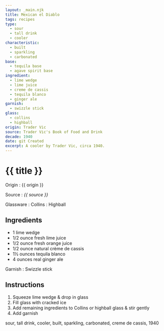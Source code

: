```yaml
---
layout: _main.njk
title: Mexican el Diablo
tags: recipes
type:
  - sour
  - tall drink
  - cooler
characteristic:
  - built
  - sparkling
  - carbonated
base:
  - tequila base
  - agave spirit base
ingredient:
  - lime wedge
  - lime juice
  - creme de cassis
  - tequila blanco
  - ginger ale
garnish:
  - swizzle stick
glass:
  - collins
  - highball
origin: Trader Vic
source: Trader Vic's Book of Food and Drink
decade: 1940
date: git Created
excerpt: A cooler by Trader Vic, circa 1940.
---
```


<!-- markdownlint-disable MD025 -->
# {{ title }}
<!-- markdownlint-enable MD025 -->

Origin
  : {{ origin }}

Source
  : <cite><span data-pagefind-filter="Source">{{ source }}</span></cite>

Glassware
  : <span data-pagefind-filter="Glassware">Collins</span>
  : <span data-pagefind-filter="Glassware">Highball</span>

## Ingredients

- 1 lime wedge
- 1/2 ounce fresh lime juice
- 1/2 ounce fresh orange juice
- 1/2 ounce natural crème de cassis
- 1&frac12; ounces tequila blanco
- 4 ounces real ginger ale

Garnish
  : <span data-pagefind-filter="Garnish">Swizzle stick</span>

## Instructions

1. Squeeze lime wedge & drop in glass
2. Fill glass with cracked ice
3. Add remaining ingredients to Collins or highball glass & stir gently
4. Add garnish

<div
  class="sr-only"
  data-cat[0]="Drink"
  data-type[0]="Sour"
  data-type[1]="Tall drink"
  data-type[2]="Cooler"
  data-char[0]="Built"
  data-char[1]="Sparkling"
  data-char[2]="Carbonated"
  data-base[0]="Tequila"
  data-base[1]="Agave spirits"
  data-ingredient[0]="Lime wedge"
  data-ingredient[1]="Lime juice"
  data-ingredient[2]="Crème de cassis"
  data-ingredient[3]="Tequila blanco"
  data-ingredient[4]="Ginger ale"
  data-pantry[0]="Lime wedge"
  data-juice[0]="Lime juice"
  data-liquor[0]="Crème de cassis"
  data-liquor[1]="Tequila blanco"
  data-soda[0]="Ginger ale"
  data-origin[0]="Trader Vic"
  data-origin[1]="Victor Bergeron"
  data-decade[0]="1940"
  data-pagefind-filter="
    Category[data-cat[0]],
    Type[data-type[0]],
    Type[data-type[1]],
    Type[data-type[2]],
    Characteristic[data-char[0]],
    Characteristic[data-char[1]],
    Characteristic[data-char[2]],
    Base[data-base[0]],
    Base[data-base[1]],
    Ingredient[data-ingredient[0]],
    Ingredient[data-ingredient[1]],
    Ingredient[data-ingredient[2]],
    Ingredient[data-ingredient[3]],
    Ingredient[data-ingredient[4]],
    Pantry[data-pantry[0]],
    Juice[data-juice[0]],
    Liquor[data-liquor[0]],
    Liquor[data-liquor[1]],
    Soda & seltzer[data-soda[0]],
    Origin[data-origin[0]],
    Origin[data-origin[1]],
    Decade[data-decade[0]]
  "
>
</div>

<div class="keywords" aria-hidden>sour, tall drink, cooler, built, sparkling, carbonated, creme de cassis, 1940</div>
